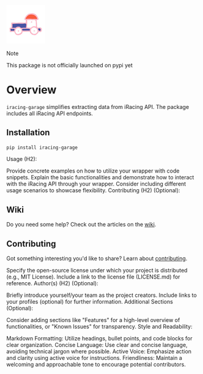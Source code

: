 <p><img width=20% src="media/logo.png"></p>



> [!NOTE]
> This package is not officially launched on pypi yet
# Overview
`iracing-garage` simplifies extracting data from iRacing API. The package includes all iRacing API endpoints.

## Installation

```bash
pip install iracing-garage
```

Usage (H2):

Provide concrete examples on how to utilize your wrapper with code snippets.
Explain the basic functionalities and demonstrate how to interact with the iRacing API through your wrapper.
Consider including different usage scenarios to showcase flexibility.
Contributing (H2) (Optional):

## Wiki

Do you need some help? Check out the articles on the [wiki](wwww.google.com).

## Contributing

Got something interesting you'd like to share? Learn about [contributing](wwww.google.com).

Specify the open-source license under which your project is distributed (e.g., MIT License).
Include a link to the license file (LICENSE.md) for reference.
Author(s) (H2) (Optional):

Briefly introduce yourself/your team as the project creators.
Include links to your profiles (optional) for further information.
Additional Sections (Optional):

Consider adding sections like "Features" for a high-level overview of functionalities, or "Known Issues" for transparency.
Style and Readability:

Markdown Formatting: Utilize headings, bullet points, and code blocks for clear organization.
Concise Language: Use clear and concise language, avoiding technical jargon where possible.
Active Voice: Emphasize action and clarity using active voice for instructions.
Friendliness: Maintain a welcoming and approachable tone to encourage potential contributors.
